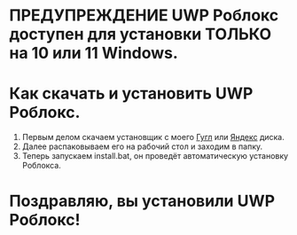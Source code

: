  
# **ПРЕДУПРЕЖДЕНИЕ** UWP Роблокс доступен для установки ТОЛЬКО на 10 или 11 Windows.
# Как скачать и установить UWP Роблокс.
1. Первым делом скачаем установщик с моего [Гугл](https://drive.google.com/uc?export=download&id=1suQGokXFefgfz30rNdZfsCmEjZ60A0Uz) или [Яндекс](https://disk.yandex.ru/d/RAllKzb-wytr5g) диска.
2. Далее распаковываем его на рабочий стол и заходим в папку.
3. Теперь запускаем install.bat, он проведёт автоматическую установку Роблокса.
# Поздравляю, вы установили UWP Роблокс!
